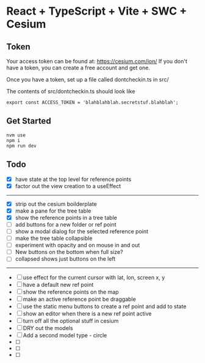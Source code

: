 # React + TypeScript + Vite + SWC + Cesium

## Token
Your access token can be found at: https://cesium.com/ion/
If you don't have a token, you can create a free account and get one.

Once you have a token, set up a file called dontcheckin.ts in src/

The contents of src/dontcheckin.ts should look like
```aiignore
export const ACCESS_TOKEN = 'blahblahblah.secretstuf.blahblah';
```

## Get Started
```aiignore
nvm use    
npm i
npm run dev    
```


## Todo
- [x] have state at the top level for reference points
- [x] factor out the view creation to a useEffect
------------------------------
- [x] strip out the cesium boilderplate
- [x] make a pane for the tree table
- [x] show the reference points in a tree table
- [ ] add buttons for a new folder or ref point
- [ ] show a modal dialog for the selected reference point
- [ ] make the tree table collapsible
- [ ] experiment with opacity and on mouse in and out
- [ ] New buttons on the bottom when full size?
- [ ] collapsed shows just buttons on the left
------------------------------
- [ ] use effect for the current cursor with lat, lon, screen x, y
- [ ] have a default new ref point 
- [ ] show the reference points on the map 
- [ ] make an active reference point be draggable
- [ ] use the static menu buttons to create a ref point and add to state
- [ ] show an editor when there is a new ref point active
- [ ] turn off all the optional stuff in cesium
- [ ] DRY out the models
- [ ] Add a second model type - circle
- [ ] 
- [ ] 
- [ ] 
